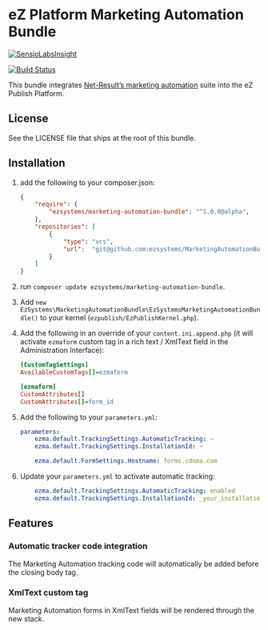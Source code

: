 # eZ Platform Marketing Automation Bundle

[![SensioLabsInsight](https://insight.sensiolabs.com/projects/531e83d6-ced2-45a3-8abb-8574da4a4e44/big.png)](https://insight.sensiolabs.com/projects/531e83d6-ced2-45a3-8abb-8574da4a4e44)

[![Build Status](https://travis-ci.org/ezsystems/MarketingAutomationBundle.svg?branch=master)](https://travis-ci.org/ezsystems/MarketingAutomationBundle)

This bundle integrates [Net-Result’s marketing automation](http://www.net-results.com/) suite into the eZ Publish
Platform.

## License
See the LICENSE file that ships at the root of this bundle.

## Installation

1. add the following to your composer.json:
    ```json
    {
        "require": {
            "ezsystems/marketing-automation-bundle": "^1.0.0@alpha",
        },
        "repositories": [
            {
                "type": "vcs",
                "url":  "git@github.com:ezsystems/MarketingAutomationBundle.git"
            }
        ]
    }
    ```

2. run `composer update ezsystems/marketing-automation-bundle`.

3. Add `new EzSystems\MarketingAutomationBundle\EzSystemsMarketingAutomationBundle()` to your kernel (`ezpublish/EzPublishKernel.php`).

4. Add the following in an override of your `content.ini.append.php` (it will activate `ezmaform` custom tag in a rich text / XmlText field in the Administration Interface):
    ```ini
    [CustomTagSettings]
    AvailableCustomTags[]=ezmaform
    
    [ezmaform]
    CustomAttributes[]
    CustomAttributes[]=form_id
    ```

5. Add the following to your `parameters.yml`:
    ```yaml
    parameters:
        ezma.default.TrackingSettings.AutomaticTracking: ~
        ezma.default.TrackingSettings.InstallationId: ~
    
        ezma.default.FormSettings.Hostname: forms.cdnma.com
    ```

6. Update your `parameters.yml` to activate automatic tracking:
    ```yaml
        ezma.default.TrackingSettings.AutomaticTracking: enabled
        ezma.default.TrackingSettings.InstallationId: _your_installation_id_
    ```

## Features

### Automatic tracker code integration
The Marketing Automation tracking code will automatically be added before the closing body tag.

### XmlText custom tag
Marketing Automation forms in XmlText fields will be rendered through the new stack.

